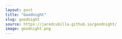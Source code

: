 ```yaml
---
layout: post
title: "Goodnight"
slug: goodnight
source: https://jaredcubilla.github.io/goodnight/
image: goodnight.png
---
```



